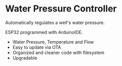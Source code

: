 # Water Pressure Controller

Automatically regulates a well's water pressure.

ESP32 programmed with ArduinoIDE.
- Water Pressure, Temperature and Flow
- Easy to update via OTA
- Organized and cleaner code with filesystem
- Upgradable 

